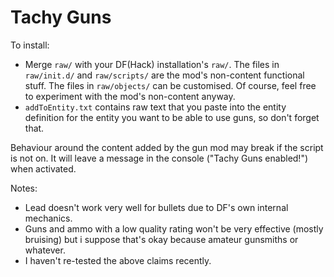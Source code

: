 # Tachy Guns

To install:
- Merge `raw/` with your DF(Hack) installation's `raw/`.
	The files in `raw/init.d/` and `raw/scripts/` are the mod's non-content functional stuff.
	The files in `raw/objects/` can be customised.
	Of course, feel free to experiment with the mod's non-content anyway.
- `addToEntity.txt` contains raw text that you paste into the entity definition for the entity you want to be able to use guns, so don't forget that.

Behaviour around the content added by the gun mod may break if the script is not on. It will leave a message in the console ("Tachy Guns enabled!") when activated.

Notes:
- Lead doesn't work very well for bullets due to DF's own internal mechanics.
- Guns and ammo with a low quality rating won't be very effective (mostly bruising) but i suppose that's okay because amateur gunsmiths or whatever.
- I haven't re-tested the above claims recently.
